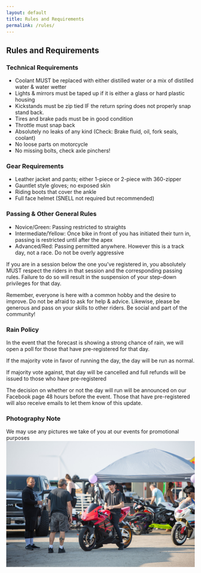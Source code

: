 ```yaml
---
layout: default
title: Rules and Requirements
permalink: /rules/
---
```


## Rules and Requirements

### Technical Requirements

- Coolant MUST be replaced with either distilled water or a mix of distilled water & water wetter
- Lights & mirrors must be taped up if it is either a glass or hard plastic housing
- Kickstands must be zip tied IF the return spring does not properly snap stand back.
- Tires and brake pads must be in good condition
- Throttle must snap back
- Absolutely no leaks of any kind (Check: Brake fluid, oil, fork seals, coolant)
- No loose parts on motorcycle
- No missing bolts, check axle pinchers!

### Gear Requirements

- Leather jacket and pants; either 1-piece or 2-piece with 360-zipper
- Gauntlet style gloves; no exposed skin
- Riding boots that cover the ankle
- Full face helmet (SNELL not required but recommended)

### Passing & Other General Rules

- Novice/Green: Passing restricted to straights
- Intermediate/Yellow: Once bike in front of you has initiated their turn in, passing is restricted until after the apex
- Advanced/Red: Passing permitted anywhere. However this is a track day, not a race. Do not be overly aggressive

If you are in a session below the one you've registered in, you absolutely MUST respect the riders in that session and the corresponding passing rules. Failure to do so will result in the suspension of your step-down privileges for that day.

Remember, everyone is here with a common hobby and the desire to improve. Do not be afraid to ask for help & advice. Likewise, please be generous and pass on your skills to other riders. Be social and part of the community!


### Rain Policy

In the event that the forecast is showing a strong chance of rain, we will open a poll for those that have pre-registered for that day.

If the majority vote in favor of running the day, the day will be run as normal.

If majority vote against, that day will be cancelled and full refunds will be issued to those who have pre-registered

The decision on whether or not the day will run will be announced on our Facebook page 48 hours before the event. Those that have pre-registered will also receive emails to let them know of this update.


### Photography Note

We may use any pictures we take of you at our events for promotional purposes
![rules](/img/rules.jpg)
